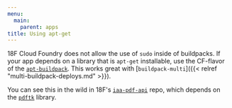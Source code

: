 ```yaml
---
menu:
  main:
    parent: apps
title: Using apt-get
---
```


18F Cloud Foundry does not allow the use of `sudo` inside of buildpacks. If your app depends on a library that is `apt-get` installable, use the CF-flavor of the [`apt-buildpack`](https://github.com/pivotal-cf-experimental/apt-buildpack). This works great with [`buildpack-multi`]({{< relref "multi-buildpack-deploys.md" >}}).

You can see this in the wild in 18F's [`iaa-pdf-api`](https://github.com/18f/iaa-pdf-api) repo, which depends on the [`pdftk`](https://www.pdflabs.com/tools/pdftk-server/) library.
